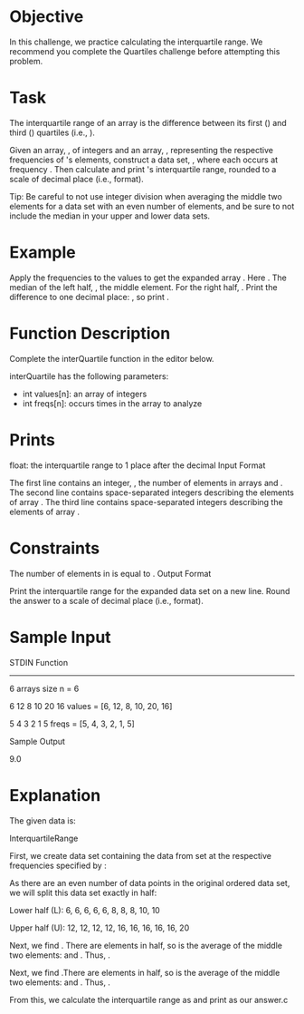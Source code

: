# Objective

In this challenge, we practice calculating the interquartile range. We recommend you complete the Quartiles challenge before attempting this problem.

# Task
The interquartile range of an array is the difference between its first () and third () quartiles (i.e., ).

Given an array, , of  integers and an array, , representing the respective frequencies of 's elements, construct a data set, , where each  occurs at frequency . Then calculate and print 's interquartile range, rounded to a scale of  decimal place (i.e.,  format).

Tip: Be careful to not use integer division when averaging the middle two elements for a data set with an even number of elements, and be sure to not include the median in your upper and lower data sets.

# Example

Apply the frequencies to the values to get the expanded array . Here . The median of the left half, , the middle element. For the right half, . Print the difference to one decimal place: , so print .

# Function Description

Complete the interQuartile function in the editor below.

interQuartile has the following parameters:
- int values[n]: an array of integers
- int freqs[n]:  occurs  times in the array to analyze

# Prints

float: the interquartile range to 1 place after the decimal
Input Format

The first line contains an integer, , the number of elements in arrays  and .
The second line contains  space-separated integers describing the elements of array .
The third line contains  space-separated integers describing the elements of array .

# Constraints

The number of elements in  is equal to .
Output Format

Print the interquartile range for the expanded data set on a new line. Round the answer to a scale of  decimal place (i.e.,  format).

# Sample Input

STDIN           Function
-----           --------
6               arrays size n = 6

6 12 8 10 20 16 values = [6, 12, 8, 10, 20, 16]

5 4 3 2 1 5     freqs = [5, 4, 3, 2, 1, 5]

Sample Output

9.0

# Explanation

The given data is:

InterquartileRange

First, we create data set  containing the data from set  at the respective frequencies specified by :

As there are an even number of data points in the original ordered data set, we will split this data set exactly in half:

Lower half (L): 6, 6, 6, 6, 6, 8, 8, 8, 10, 10

Upper half (U): 12, 12, 12, 12, 16, 16, 16, 16, 16, 20

Next, we find . There are  elements in  half, so  is the average of the middle two elements:  and . Thus, .

Next, we find .There are  elements in  half, so  is the average of the middle two elements:  and . Thus, .

From this, we calculate the interquartile range as  and print  as our answer.c
